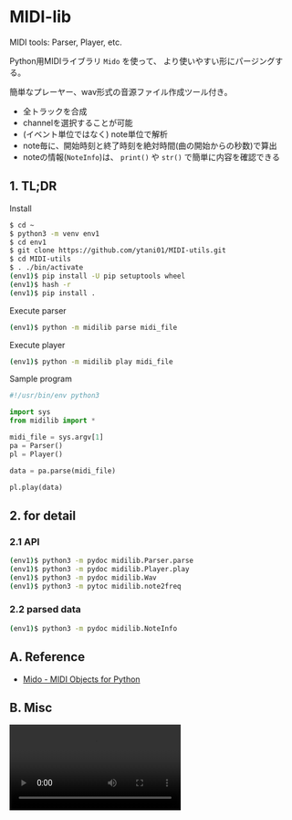 # MIDI-lib

MIDI tools: Parser, Player, etc.

Python用MIDIライブラリ ``Mido`` を使って、
より使いやすい形にパージングする。

簡単なプレーヤー、wav形式の音源ファイル作成ツール付き。

* 全トラックを合成
* channelを選択することが可能
* (イベント単位ではなく) note単位で解析
* note毎に、開始時刻と終了時刻を絶対時間(曲の開始からの秒数)で算出
* noteの情報(`NoteInfo`)は、
  `print()` や `str()` で簡単に内容を確認できる


## 1. TL;DR

Install
```bash
$ cd ~
$ python3 -m venv env1
$ cd env1
$ git clone https://github.com/ytani01/MIDI-utils.git
$ cd MIDI-utils
$ . ./bin/activate
(env1)$ pip install -U pip setuptools wheel
(env1)$ hash -r
(env1)$ pip install .
```

Execute parser
```bash
(env1)$ python -m midilib parse midi_file
```

Execute player
```bash
(env1)$ python -m midilib play midi_file
```

Sample program
```python
#!/usr/bin/env python3

import sys
from midilib import *

midi_file = sys.argv[1]
pa = Parser()
pl = Player()

data = pa.parse(midi_file)

pl.play(data)
```


## 2. for detail

### 2.1 API

```bash
(env1)$ python3 -m pydoc midilib.Parser.parse
(env1)$ python3 -m pydoc midilib.Player.play
(env1)$ python3 -m pydoc midilib.Wav
(env1)$ python3 -m pytoc midilib.note2freq
```

### 2.2 parsed data

```bash
(env1)$ python3 -m pydoc midilib.NoteInfo
```


## A. Reference

* [Mido - MIDI Objects for Python](https://mido.readthedocs.io/en/latest/)


## B. Misc

![](docs/mido_play.mp4)
